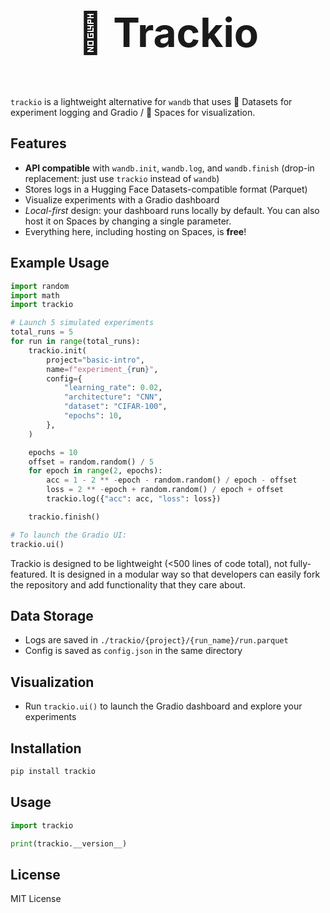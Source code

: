 <p align="center" style="font-size: 4rem !important; font-weight:bold">
 🎯 Trackio
</p>

`trackio` is a lightweight alternative for `wandb` that uses 🤗 Datasets for experiment logging and Gradio / 🤗 Spaces for visualization.

## Features
- **API compatible** with `wandb.init`, `wandb.log`, and `wandb.finish` (drop-in replacement: just use `trackio` instead of `wandb`)
- Stores logs in a Hugging Face Datasets-compatible format (Parquet)
- Visualize experiments with a Gradio dashboard
- *Local-first* design: your dashboard runs locally by default. You can also host it on Spaces by changing a single parameter.
- Everything here, including hosting on Spaces, is **free**!

## Example Usage
```python
import random
import math
import trackio

# Launch 5 simulated experiments
total_runs = 5
for run in range(total_runs):
    trackio.init(
        project="basic-intro",
        name=f"experiment_{run}",
        config={
            "learning_rate": 0.02,
            "architecture": "CNN",
            "dataset": "CIFAR-100",
            "epochs": 10,
        },
    )

    epochs = 10
    offset = random.random() / 5
    for epoch in range(2, epochs):
        acc = 1 - 2 ** -epoch - random.random() / epoch - offset
        loss = 2 ** -epoch + random.random() / epoch + offset
        trackio.log({"acc": acc, "loss": loss})

    trackio.finish()

# To launch the Gradio UI:
trackio.ui()
```

Trackio is designed to be lightweight (<500 lines of code total), not fully-featured. It is designed in a modular way so that developers can easily fork the repository and add functionality that they care about.

## Data Storage
- Logs are saved in `./trackio/{project}/{run_name}/run.parquet`
- Config is saved as `config.json` in the same directory

## Visualization
- Run `trackio.ui()` to launch the Gradio dashboard and explore your experiments

## Installation

```bash
pip install trackio
```

## Usage

```python
import trackio

print(trackio.__version__)
```

## License

MIT License 